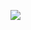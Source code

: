 

![](https://64.media.tumblr.com/52e258916ee78907ba1c096785f2238d/0fd162c76ff26920-27/s100x200/2f36d65905d07120e410ed8855cec237685b77d1.pnj)
